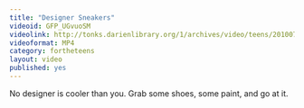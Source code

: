 ```yaml
---
title: "Designer Sneakers"
videoid: GFP_UGvuoSM
videolink: http://tonks.darienlibrary.org/1/archives/video/teens/20100721_designer_sneakers.mp4
videoformat: MP4
category: fortheteens
layout: video
published: yes
---
```


No designer is cooler than you. Grab some shoes, some paint, and go at it.